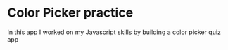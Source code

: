 # Color Picker practice

In this app I worked on my Javascript skills by building a color picker quiz app 
